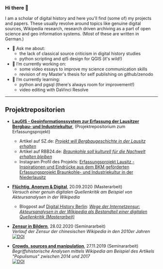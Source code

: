 ### Hi there 👋
I am a scholar of digital history and here you'll find (some of) my projects and papers. These usually revolve around topics like genuine digital sources, Wikipedia research, research driven archiving as a part of open science and geo information systems. (Most of these are written in German.)

- 💬 Ask me about:
  - the lack of classical source criticism in digital history studies
  - python scripting and qt5 design for QGIS (it's wild!)
- 🔭 I’m currently working on:
  - some video essays to improve my science communication skills
  - revision of my Master's thesis for self publishing on github/zenodo
- 🌱 I’m currently learning:
  - python and pgsql (there's always room for improvement!)
  - video editing with DaVinci Resolve

---

## Projektrepositorien

- [**LauGIS - Geoinformationssystem zur Erfassung der Lausitzer Bergbau- und Industriekultur**](https://github.com/LausitzBergbaukultur/LauGIS), (Projektrepositorium zum Erfassungsprojekt)
  - Artikel auf SZ.de: [_Projekt will Bergbaugeschichte in der Lausitz erhalten_](https://www.sueddeutsche.de/kultur/kultur-lichterfeld-schacksdorf-projekt-will-bergbaugeschichte-in-der-lausitz-erhalten-dpa.urn-newsml-dpa-com-20090101-230418-99-360052)
  - Artikel auf RBB24.de: [_Braunkohle soll kulturell für die Nachwelt erhalten bleiben_](https://www.rbb24.de/studiocottbus/kultur/2023/04/industriedenkmale-lausitz-denkmalpflege-kohleausstieg.html)
  - Instagram Profil des Projekts: [Erfassungsprojekt Lausitz - Inspirationen und Eindrücke aus dem BKM geförderten Erfassungsprojekt Braunkohle- und Industriekultur in der Niederlausitz](https://www.instagram.com/erfassungsprojekt_lausitz/)

- [**Flüchtig, Anonym & Digital**](https://github.com/krugbuild/fluechtig-anonym-digital), 20.09.2020 (Masterarbeit)<br/>
  _Versuch einer genuin digitalen Quellenkritik am Beispiel von Akteursanalysen in der Wikipedia_
  - Blogpost auf [Digital History Berlin](https://dhistory.hypotheses.org/): [_Wege der Internetzensur: Akteursanalysen in der Wikipedia als Bestandteil einer digitalen Quellenkritik (Masterarbeit)_](https://dhistory.hypotheses.org/64 )

- [**Zensur in Bildern**](https://github.com/krugbuild/zensur-in-bildern), 28.02.2020 (Seminararbeit)<br/>
  _Verlauf der Zensur der chinesischen Wikipedia in den 2010er Jahren_<br/>
  [![DOI](https://zenodo.org/badge/233598495.svg)](https://zenodo.org/badge/latestdoi/233598495)
  
- [**Crowds, sources and manipulation**](https://github.com/krugbuild/crowds-sources-manipulation), 27.11.2019 (Seminararbeit)<br/>
  _Begriffshistorische Analysen mittels Wikipedia am Beispiel des Artikels "Populismus" zwischen 2014 und 2017_ <br/>
  [![DOI](https://zenodo.org/badge/191734445.svg)](https://zenodo.org/badge/latestdoi/191734445)


<!--
**krugbuild/krugbuild** is a ✨ _special_ ✨ repository because its `README.md` (this file) appears on your GitHub profile.

Here are some ideas to get you started:

- 🔭 I’m currently working on ...
- 🌱 I’m currently learning ...
- 👯 I’m looking to collaborate on ...
- 🤔 I’m looking for help with ...
- 💬 Ask me about ...
- 📫 How to reach me: ...
- 😄 Pronouns: ...
- ⚡ Fun fact: ...
-->
